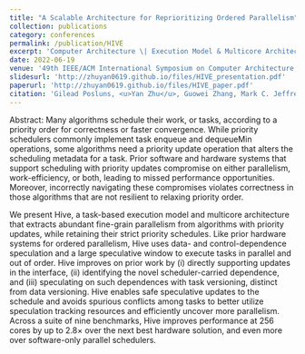```yaml
---
title: "A Scalable Architecture for Reprioritizing Ordered Parallelism"
collection: publications
category: conferences
permalink: /publication/HIVE
excerpt: 'Computer Architecture \| Execution Model & Multicore Architecture \| Speculative Execution'
date: 2022-06-19
venue: '49th IEEE/ACM International Symposium on Computer Architecture (ISCA)'
slidesurl: 'http://zhuyan0619.github.io/files/HIVE_presentation.pdf'
paperurl: 'http://zhuyan0619.github.io/files/HIVE_paper.pdf'
citation: 'Gilead Posluns, <u>Yan Zhu</u>, Guowei Zhang, Mark C. Jeffrey'
---
```


Abstract: Many algorithms schedule their work, or tasks, according to a priority order for correctness or faster convergence. While priority schedulers commonly implement task enqueue and dequeueMin operations, some algorithms need a priority update operation that alters the scheduling metadata for a task. Prior software and hardware systems that support scheduling with priority updates compromise on either parallelism, work-efficiency, or both, leading to missed performance opportunities. Moreover, incorrectly navigating these compromises violates correctness in those algorithms that are not resilient to relaxing priority order.

We present Hive, a task-based execution model and multicore architecture that extracts abundant fine-grain parallelism from algorithms with priority updates, while retaining their strict priority schedules. Like prior hardware systems for ordered parallelism, Hive uses data- and control-dependence speculation and a large speculative window to execute tasks in parallel and out of order. Hive improves on prior work by (i) directly supporting updates in the interface, (ii) identifying the novel scheduler-carried dependence, and (iii) speculating on such dependences with task versioning, distinct from data versioning. Hive enables safe speculative updates to the schedule and avoids spurious conflicts among tasks to better utilize speculation tracking resources and efficiently uncover more parallelism. Across a suite of nine benchmarks, Hive improves performance at 256 cores by up to 2.8× over the next best hardware solution, and even more over software-only parallel schedulers.